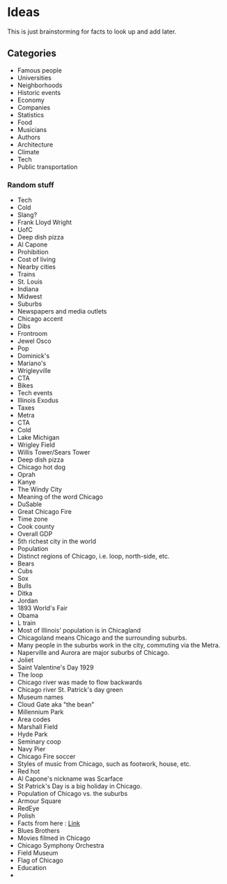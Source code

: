 # Ideas

This is just brainstorming for facts to look up and add later.

## Categories

- Famous people
- Universities
- Neighborhoods
- Historic events
- Economy
- Companies
- Statistics
- Food
- Musicians
- Authors
- Architecture
- Climate
- Tech
- Public transportation

### Random stuff

- Tech
- Cold
- Slang?
- Frank Lloyd Wright
- UofC
- Deep dish pizza
- Al Capone
- Prohibition
- Cost of living
- Nearby cities
- Trains
- St. Louis
- Indiana
- Midwest
- Suburbs
- Newspapers and media outlets
- Chicago accent
- Dibs
- Frontroom
- Jewel Osco
- Pop
- Dominick's
- Mariano's
- Wrigleyville
- CTA
- Bikes
- Tech events
- Illinois Exodus
- Taxes
- Metra
- CTA
- Cold
- Lake Michigan
- Wrigley Field
- Willis Tower/Sears Tower
- Deep dish pizza
- Chicago hot dog
- Oprah
- Kanye
- The Windy City
- Meaning of the word Chicago
- DuSable
- Great Chicago Fire
- Time zone
- Cook county
- Overall GDP
- 5th richest city in the world
- Population
- Distinct regions of Chicago, i.e. loop, north-side, etc.
- Bears
- Cubs
- Sox
- Bulls
- Ditka
- Jordan
- 1893 World's Fair
- Obama
- L train
- Most of Illinois' population is in Chicagland
- Chicagoland means Chicago and the surrounding suburbs.
- Many people in the suburbs work in the city, commuting via the Metra.
- Naperville and Aurora are major suburbs of Chicago.
- Joliet
- Saint Valentine's Day 1929
- The loop
- Chicago river was made to flow backwards
- Chicago river St. Patrick's day green
- Museum names
- Cloud Gate aka "the bean"
- Millennium Park
- Area codes
- Marshall Field
- Hyde Park
- Seminary coop
- Navy Pier
- Chicago Fire soccer
- Styles of music from Chicago, such as footwork, house, etc.
- Red hot
- Al Capone's nickname was Scarface
- St Patrick's Day is a big holiday in Chicago.
- Population of Chicago vs. the suburbs
- Armour Square
- RedEye
- Polish
- Facts from here : [Link](https://en.wikipedia.org/wiki/Culture_of_Chicago)
- Blues Brothers
- Movies filmed in Chicago
- Chicago Symphony Orchestra
- Field Museum
- Flag of Chicago
- Education
- 




